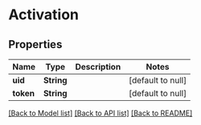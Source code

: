 # Activation
## Properties

Name | Type | Description | Notes
------------ | ------------- | ------------- | -------------
**uid** | **String** |  | [default to null]
**token** | **String** |  | [default to null]

[[Back to Model list]](../README.md#documentation-for-models) [[Back to API list]](../README.md#documentation-for-api-endpoints) [[Back to README]](../README.md)

